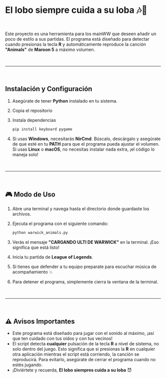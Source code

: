 
# **El lobo siempre cuida a su loba** 🎶🐺

<br>

Este proyecto es una herramienta para los mainWW que deseen añadir un poco de estilo a sus partidas. El programa está diseñado para detectar cuando presionas la tecla **R** y automáticamente reproduce la canción **"Animals"** de **Maroon 5** a máximo volumen.

<br>

-----

<br>

## **Instalación y Configuración**

1.  Asegúrate de tener **Python** instalado en tu sistema.

2.  Copia el repositorio

3.  Instala dependencias

    ```bash
    pip install keyboard pygame
    ```

4.  Si usas **Windows**, necesitarás **NirCmd**. Búscalo, descárgalo y asegúrate de que esté en tu **PATH** para que el programa pueda ajustar el volumen. Si usas **Linux** o **macOS**, no necesitas instalar nada extra, ¡el código lo maneja solo\!

<br>

-----

<br>

## 🎮 **Modo de Uso**

1.  Abre una terminal y navega hasta el directorio donde guardaste los archivos.

2.  Ejecuta el programa con el siguiente comando:

    ```bash
    python warwick_animals.py
    ```

3.  Verás el mensaje **"CARGANDO ULTI DE WARWICK"** en la terminal. ¡Eso significa que está listo\!

4.  Inicia tu partida de **League of Legends**.

5.  Si tienes que defender a tu equipo preparate para escuchar música de acompañamiento 💥

6.  Para detener el programa, simplemente cierra la ventana de la terminal.

<br>

-----

<br>

## ⚠️ **Avisos Importantes**

  * Este programa está diseñado para jugar con el sonido al máximo, ¡así que ten cuidado con tus oídos y con tus vecinos\!
  * El script detecta **cualquier** pulsación de la tecla **R** a nivel de sistema, no solo dentro del juego. Esto significa que si presionas la **R** en cualquier otra aplicación mientras el script está corriendo, la canción se reproducirá. Para evitarlo, asegúrate de cerrar el programa cuando no estés jugando.
  * ¡Diviértete y recuerda, **El lobo siempres cuida a su loba** 😈
